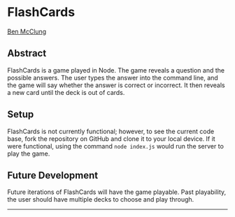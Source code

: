 # FlashCards

[Ben McClung](https://github.com/AurumValian)

## Abstract

FlashCards is a game played in Node. The game reveals a question and the possible answers. The user types the answer into the command line, and the game will say whether the answer is correct or incorrect. It then reveals a new card until the deck is out of cards.

## Setup

FlashCards is not currently functional; however, to see the current code base, fork the repository on GitHub and clone it to your local device. If it were functional, using the command `node index.js` would run the server to play the game.



## Future Development

Future iterations of FlashCards will have the game playable. Past playability, the user should have multiple decks to choose and play through.

---
